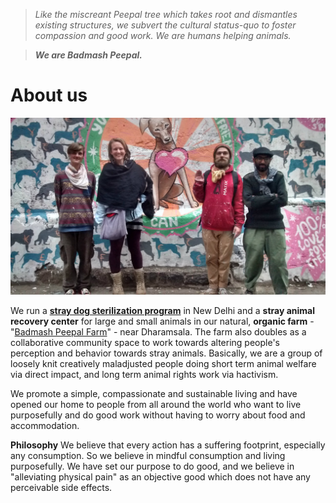 <!--
Title: About us
-->

><i>Like the miscreant Peepal tree which takes root and dismantles existing structures, we subvert the cultural status-quo to foster compassion and good work. We are humans helping animals.</i>

>****<i>We are Badmash Peepal.</i>****

About us
==========

![](/markdown/E-COVER-WEBSITE.jpg)


We run a **[stray dog sterilization program](?p=abc-cooperative)** in New Delhi and a **stray animal recovery center** for large and small animals in our natural, **organic farm** - "[Badmash Peepal Farm](?p=farm)" - near Dharamsala. The farm also doubles as a collaborative community space to work towards altering people's perception and behavior towards stray animals. Basically, we are a group of loosely knit creatively maladjusted people doing short term animal welfare via direct impact, and long term animal rights work via hactivism.

We promote a simple, compassionate and sustainable living and have opened our home to people from all around the world who want to live purposefully and do good work without having to worry about food and accommodation. 

**Philosophy**
We believe that every action has a suffering footprint, especially any consumption. So we believe in mindful consumption and living purposefully. We have set our purpose to do good, and we believe in "alleviating physical pain" as an objective good which does not have any perceivable side effects.

<!--
History
-->
